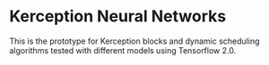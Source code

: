 # Kerception Neural Networks
This is the prototype for Kerception blocks and dynamic scheduling algorithms tested with different models using Tensorflow 2.0.
